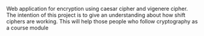 Web application for encryption using caesar cipher and vigenere cipher. The intention of this project is to give an understanding about how shift ciphers are working. This will help those people who follow cryptography as a course module
